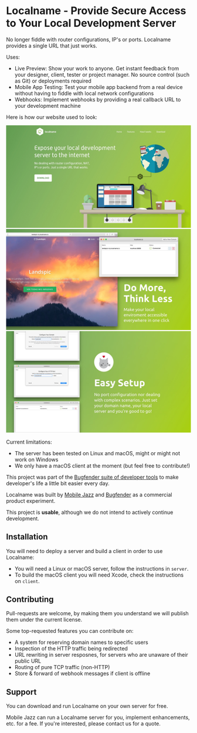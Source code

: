 # Localname - Provide Secure Access to Your Local Development Server

No longer fiddle with router configurations, IP's or ports. Localname provides a single URL that just works.

Uses:

 * Live Preview: Show your work to anyone. Get instant feedback from your designer, client, tester or project manager. No source control (such as Git) or deployments required
 * Mobile App Testing: Test your mobile app backend from a real device without having to fiddle with local network configurations
 * Webhooks: Implement webhooks by providing a real callback URL to your development machine

Here is how our website used to look:

![](img/landing.jpg)
![](img/vp1.jpg)
![](img/vp2.jpg)

Current limitations:

 * The server has been tested on Linux and macOS, might or might not work on Windows
 * We only have a macOS client at the moment (but feel free to contribute!)

This project was part of the [Bugfender suite of developer tools](https://bugfender.com) to make developer's life a little bit easier every day.

Localname was built by [Mobile Jazz](https://mobilejazz.com/) and [Bugfender](https://bugfender.com) as a commercial product experiment.

This project is **usable**, although we do not intend to actively continue development.

## Installation
You will need to deploy a server and build a client in order to use Localname:

* You will need a Linux or macOS server, follow the instructions in `server`.
* To build the macOS client you will need Xcode, check the instructions on `client`.

## Contributing
Pull-requests are welcome, by making them you understand we will publish them under the current license.

Some top-requested features you can contribute on:

 * A system for reserving domain names to specific users
 * Inspection of the HTTP traffic being redirected
 * URL rewriting in server resposnes, for servers who are unaware of their public URL
 * Routing of pure TCP traffic (non-HTTP)
 * Store & forward of webhook messages if client is offline

## Support
You can download and run Localname on your own server for free.

Mobile Jazz can run a Localname server for you, implement enhancements, etc. for a fee. If you're interested, please contact us for a quote.

